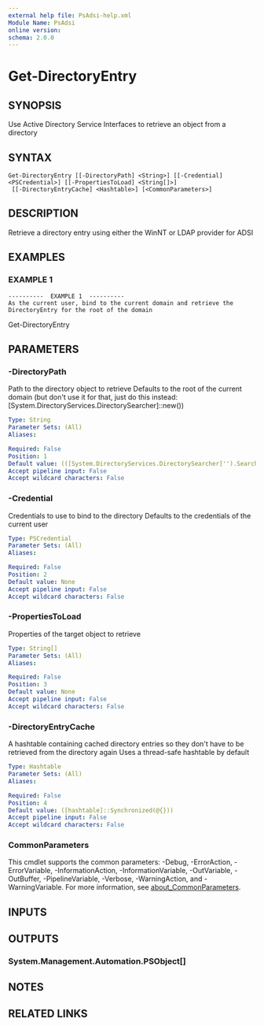 ```yaml
---
external help file: PsAdsi-help.xml
Module Name: PsAdsi
online version:
schema: 2.0.0
---
```


# Get-DirectoryEntry

## SYNOPSIS
Use Active Directory Service Interfaces to retrieve an object from a directory

## SYNTAX

```
Get-DirectoryEntry [[-DirectoryPath] <String>] [[-Credential] <PSCredential>] [[-PropertiesToLoad] <String[]>]
 [[-DirectoryEntryCache] <Hashtable>] [<CommonParameters>]
```

## DESCRIPTION
Retrieve a directory entry using either the WinNT or LDAP provider for ADSI

## EXAMPLES

### EXAMPLE 1
```
----------  EXAMPLE 1  ----------
As the current user, bind to the current domain and retrieve the DirectoryEntry for the root of the domain
```

Get-DirectoryEntry

## PARAMETERS

### -DirectoryPath
Path to the directory object to retrieve
Defaults to the root of the current domain (but don't use it for that, just do this instead: \[System.DirectoryServices.DirectorySearcher\]::new())

```yaml
Type: String
Parameter Sets: (All)
Aliases:

Required: False
Position: 1
Default value: (([System.DirectoryServices.DirectorySearcher]'').SearchRoot.Path)
Accept pipeline input: False
Accept wildcard characters: False
```

### -Credential
Credentials to use to bind to the directory
Defaults to the credentials of the current user

```yaml
Type: PSCredential
Parameter Sets: (All)
Aliases:

Required: False
Position: 2
Default value: None
Accept pipeline input: False
Accept wildcard characters: False
```

### -PropertiesToLoad
Properties of the target object to retrieve

```yaml
Type: String[]
Parameter Sets: (All)
Aliases:

Required: False
Position: 3
Default value: None
Accept pipeline input: False
Accept wildcard characters: False
```

### -DirectoryEntryCache
A hashtable containing cached directory entries so they don't have to be retrieved from the directory again
Uses a thread-safe hashtable by default

```yaml
Type: Hashtable
Parameter Sets: (All)
Aliases:

Required: False
Position: 4
Default value: ([hashtable]::Synchronized(@{}))
Accept pipeline input: False
Accept wildcard characters: False
```

### CommonParameters
This cmdlet supports the common parameters: -Debug, -ErrorAction, -ErrorVariable, -InformationAction, -InformationVariable, -OutVariable, -OutBuffer, -PipelineVariable, -Verbose, -WarningAction, and -WarningVariable. For more information, see [about_CommonParameters](http://go.microsoft.com/fwlink/?LinkID=113216).

## INPUTS

## OUTPUTS

### System.Management.Automation.PSObject[]
## NOTES

## RELATED LINKS
